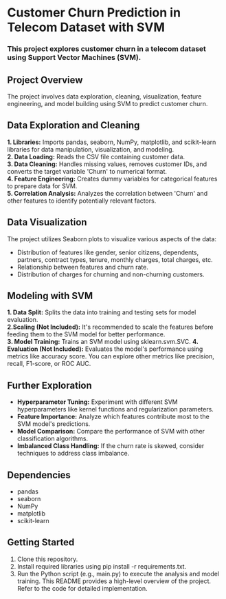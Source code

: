 # Customer Churn Prediction in Telecom Dataset with SVM

### This project explores customer churn in a telecom dataset using Support Vector Machines (SVM).

## Project Overview
The project involves data exploration, cleaning, visualization, feature engineering, and model building using SVM to predict customer churn.

 ## Data Exploration and Cleaning
**1. Libraries:** Imports pandas, seaborn, NumPy, matplotlib, and scikit-learn libraries for data manipulation, visualization, and modeling.\
 **2. Data Loading:** Reads the CSV file containing customer data.\
**3. Data Cleaning:** Handles missing values, removes customer IDs, and converts the target variable 'Churn' to numerical format.\
**4. Feature Engineering:** Creates dummy variables for categorical features to prepare data for SVM.\
**5. Correlation Analysis:** Analyzes the correlation between 'Churn' and other features to identify potentially relevant factors.
## Data Visualization
The project utilizes Seaborn plots to visualize various aspects of the data:

* Distribution of features like gender, senior citizens, dependents, partners, contract types, tenure, monthly charges, total charges, etc.
* Relationship between features and churn rate.
* Distribution of charges for churning and non-churning customers.
## Modeling with SVM
**1. Data Split:** Splits the data into training and testing sets for model evaluation.\
**2.Scaling (Not Included):** It's recommended to scale the features before feeding them to the SVM model for better performance.\
**3. Model Training:** Trains an SVM model using sklearn.svm.SVC.
**4. Evaluation (Not Included):** Evaluates the model's performance using metrics like accuracy score. You can explore other metrics like precision, recall, F1-score, or ROC AUC.
## Further Exploration
* **Hyperparameter Tuning:** Experiment with different SVM hyperparameters like kernel functions and regularization parameters.
* **Feature Importance:** Analyze which features contribute most to the SVM model's predictions.
* **Model Comparison:** Compare the performance of SVM with other classification algorithms.
* **Imbalanced Class Handling:** If the churn rate is skewed, consider techniques to address class imbalance.
## Dependencies
* pandas
* seaborn
* NumPy
* matplotlib
* scikit-learn
## Getting Started
1. Clone this repository.
2. Install required libraries using pip install -r requirements.txt.
3. Run the Python script (e.g., main.py) to execute the analysis and model training.
This README provides a high-level overview of the project. Refer to the code for detailed implementation.
